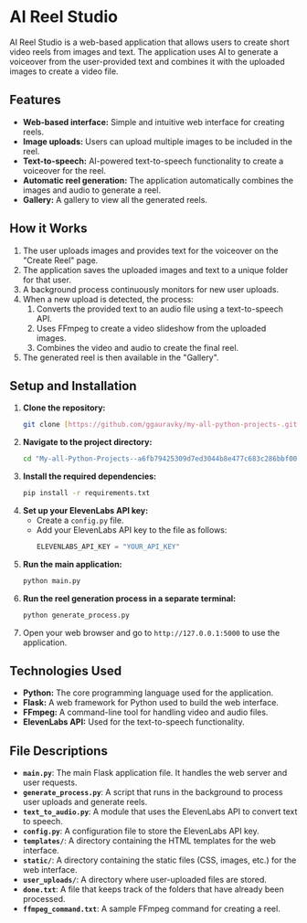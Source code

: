 # AI Reel Studio

AI Reel Studio is a web-based application that allows users to create short video reels from images and text. The application uses AI to generate a voiceover from the user-provided text and combines it with the uploaded images to create a video file.

## Features

* **Web-based interface:** Simple and intuitive web interface for creating reels.
* **Image uploads:** Users can upload multiple images to be included in the reel.
* **Text-to-speech:** AI-powered text-to-speech functionality to create a voiceover for the reel.
* **Automatic reel generation:** The application automatically combines the images and audio to generate a reel.
* **Gallery:** A gallery to view all the generated reels.

## How it Works

1.  The user uploads images and provides text for the voiceover on the "Create Reel" page.
2.  The application saves the uploaded images and text to a unique folder for that user.
3.  A background process continuously monitors for new user uploads.
4.  When a new upload is detected, the process:
    1.  Converts the provided text to an audio file using a text-to-speech API.
    2.  Uses FFmpeg to create a video slideshow from the uploaded images.
    3.  Combines the video and audio to create the final reel.
5.  The generated reel is then available in the "Gallery".

## Setup and Installation

1.  **Clone the repository:**
    ```bash
    git clone [https://github.com/ggauravky/my-all-python-projects-.git](https://github.com/ggauravky/my-all-python-projects-.git)
    ```
2.  **Navigate to the project directory:**
    ```bash
    cd "My-all-Python-Projects--a6fb79425309d7ed3044b8e477c683c286bbf003/AI Reel-Studio"
    ```
3.  **Install the required dependencies:**
    ```bash
    pip install -r requirements.txt
    ```
4.  **Set up your ElevenLabs API key:**
    * Create a `config.py` file.
    * Add your ElevenLabs API key to the file as follows:
        ```python
        ELEVENLABS_API_KEY = "YOUR_API_KEY"
        ```
5.  **Run the main application:**
    ```bash
    python main.py
    ```
6.  **Run the reel generation process in a separate terminal:**
    ```bash
    python generate_process.py
    ```
7.  Open your web browser and go to `http://127.0.0.1:5000` to use the application.

## Technologies Used

* **Python:** The core programming language used for the application.
* **Flask:** A web framework for Python used to build the web interface.
* **FFmpeg:** A command-line tool for handling video and audio files.
* **ElevenLabs API:** Used for the text-to-speech functionality.

## File Descriptions

* **`main.py`**: The main Flask application file. It handles the web server and user requests.
* **`generate_process.py`**: A script that runs in the background to process user uploads and generate reels.
* **`text_to_audio.py`**: A module that uses the ElevenLabs API to convert text to speech.
* **`config.py`**: A configuration file to store the ElevenLabs API key.
* **`templates/`**: A directory containing the HTML templates for the web interface.
* **`static/`**: A directory containing the static files (CSS, images, etc.) for the web interface.
* **`user_uploads/`**: A directory where user-uploaded files are stored.
* **`done.txt`**: A file that keeps track of the folders that have already been processed.
* **`ffmpeg_command.txt`**: A sample FFmpeg command for creating a reel.